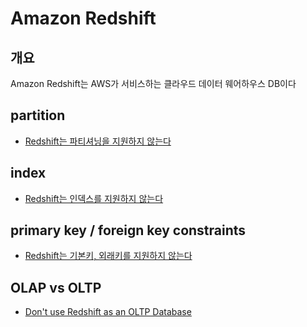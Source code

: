 # Amazon Redshift


## 개요
Amazon Redshift는 AWS가 서비스하는 클라우드 데이터 웨어하우스 DB이다


## partition
- [Redshift는 파티셔닝을 지원하지 않는다](https://www.quora.com/Does-Amazon-Redshift-support-partitioning)


## index
- [Redshift는 인덱스를 지원하지 않는다](https://popsql.com/learn-sql/redshift/how-to-create-an-index-in-redshift)


## primary key / foreign key constraints
- [Redshift는 기본키, 외래키를 지원하지 않는다](https://docs.aws.amazon.com/redshift/latest/dg/t_Defining_constraints.html)


## OLAP vs OLTP
- [Don't use Redshift as an OLTP Database](https://www.intermix.io/blog/top-14-performance-tuning-techniques-for-amazon-redshift/#dont_use_redshift_as_an_oltp_database)
